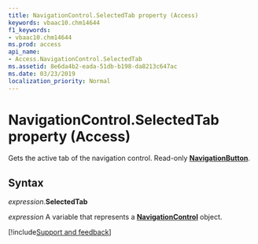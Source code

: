 ```yaml
---
title: NavigationControl.SelectedTab property (Access)
keywords: vbaac10.chm14644
f1_keywords:
- vbaac10.chm14644
ms.prod: access
api_name:
- Access.NavigationControl.SelectedTab
ms.assetid: 8e6da4b2-eada-51db-b198-da8213c647ac
ms.date: 03/23/2019
localization_priority: Normal
---
```



# NavigationControl.SelectedTab property (Access)

Gets the active tab of the navigation control. Read-only **[NavigationButton](Access.NavigationButton.md)**.


## Syntax

_expression_.**SelectedTab**

_expression_ A variable that represents a **[NavigationControl](Access.NavigationControl.md)** object.




[!include[Support and feedback](~/includes/feedback-boilerplate.md)]